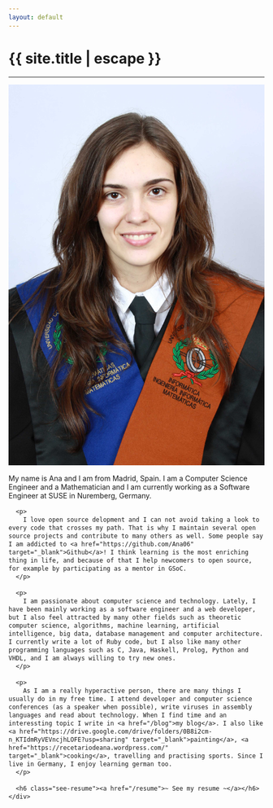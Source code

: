 ```yaml
---
layout: default
---
```


<h1 class="text-center title">{{ site.title | escape }}</h1>
<hr class="title">
<div class="row">
  <div class="col-lg-3 col-md-4 col-sm-4 col-xs-12">
    <img src="/img/AnaMariaMartinez.JPG" alt="Ana Maria Martinez" class="ana-img">
  </div>

  <div class="col-lg-9 col-md-8 col-sm-8 col-xs-12">
    <div class="ana-description">
      <p>
        My name is Ana and I am from Madrid, Spain. I am a Computer Science Engineer and a Mathematician and I am currently working as a Software Engineer at SUSE in Nuremberg, Germany.
      </p>
      
      <p>
        I love open source delopment and I can not avoid taking a look to every code that crosses my path. That is why I maintain several open source projects and contribute to many others as well. Some people say I am addicted to <a href="https://github.com/Ana06" target="_blank">Github</a>! I think learning is the most enriching thing in life, and because of that I help newcomers to open source, for example by participating as a mentor in GSoC.
      </p>
      
      <p>
        I am passionate about computer science and technology. Lately, I have been mainly working as a software engineer and a web developer, but I also feel attracted by many other fields such as theoretic computer science, algorithms, machine learning, artificial intelligence, big data, database management and computer architecture. I currently write a lot of Ruby code, but I also like many other programming languages such as C, Java, Haskell, Prolog, Python and VHDL, and I am always willing to try new ones.
      </p>
      
      <p>
        As I am a really hyperactive person, there are many things I usually do in my free time. I attend developer and computer science conferences (as a speaker when possible), write viruses in assembly languages and read about technology. When I find time and an interessting topic I write in <a href="/blog">my blog</a>. I also like <a href="https://drive.google.com/drive/folders/0B8i2cm-n_KTIdmRyVEVncjhLOFE?usp=sharing" target="_blank">painting</a>, <a href="https://recetariodeana.wordpress.com/" target="_blank">cooking</a>, travelling and practising sports. Since I live in Germany, I enjoy learning german too.  
      </p>
  
      <h6 class="see-resume"><a href="/resume">~ See my resume ~</a></h6>
    </div>
  </div>
</div>